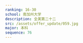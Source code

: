 ```yaml
---
ranking: 16-30
school: 南加州大学
description: 全美第二十二
src: /assets/offer_update/059.jpg
major: 本科
sequence: 76
---
```


